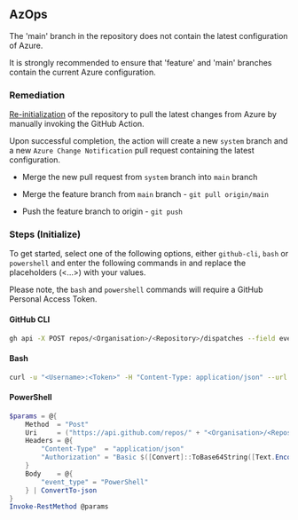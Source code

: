 ## AzOps

The 'main' branch in the repository does not contain the latest configuration of Azure.

It is strongly recommended to ensure that 'feature' and 'main' branches contain the current Azure configuration.

### Remediation

[Re-initialization](https://github.com/Azure/Enterprise-Scale/blob/main/docs/Deploy/discover-environment.md#initialize-existing-environment) of the repository to pull the latest changes from Azure by manually invoking the GitHub Action.

Upon successful completion, the action will create a new `system` branch and a new `Azure Change Notification` pull request containing the latest configuration.

- Merge the new pull request from `system` branch into `main` branch

- Merge the feature branch from `main` branch - `git pull origin/main`

- Push the feature branch to origin - `git push`

### Steps (Initialize)

To get started, select one of the following options, either `github-cli`, `bash` or `powershell` and enter the following commands in and replace the placeholders (<...>) with your values.

Please note, the `bash` and `powershell` commands will require a GitHub Personal Access Token.

#### GitHub CLI

```bash
gh api -X POST repos/<Organisation>/<Repository>/dispatches --field event_type='GitHub CLI'
```

#### Bash

```bash
curl -u "<Username>:<Token>" -H "Content-Type: application/json" --url "https://api.github.com/repos/<Organisation>/<Repository>/dispatches" --data '{"event_type": "Bash"}'
```

#### PowerShell

```powershell
$params = @{
    Method  = "Post"
    Uri     = ("https://api.github.com/repos/" + "<Organisation>/<Repository>" + "/dispatches")
    Headers = @{
        "Content-Type"  = "application/json"
        "Authorization" = "Basic $([Convert]::ToBase64String([Text.Encoding]::ASCII.GetBytes(("{0}:{1}" -f "<Username>", "<Token>"))))"
    }
    Body    = @{
        "event_type" = "PowerShell"
    } | ConvertTo-json
}
Invoke-RestMethod @params
```

